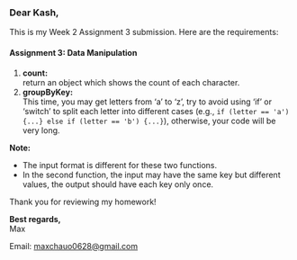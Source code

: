 ### Dear Kash,

This is my Week 2 Assignment 3 submission. Here are the requirements:

#### Assignment 3: Data Manipulation

1. **count:**  
   return an object which shows the count of each character.
2. **groupByKey:**  
   This time, you may get letters from ‘a’ to ‘z’, try to avoid using ‘if’ or ‘switch’ to split each letter into different cases (e.g., `if (letter == 'a') {...} else if (letter == 'b') {...}`), otherwise, your code will be very long.

**Note:**

- The input format is different for these two functions.
- In the second function, the input may have the same key but different values, the
  output should have each key only once.

Thank you for reviewing my homework!

**Best regards,**  
Max

Email: [maxchauo0628@gmail.com](mailto:maxchauo0628@gmail.com)
